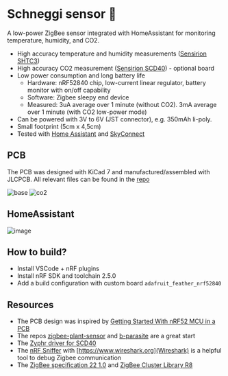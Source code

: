# Schneggi sensor 🐌
A low-power ZigBee sensor integrated with HomeAssistant for monitoring temperature, humidity, and CO2.

- High accuracy temperature and humidity measurements ([Sensirion SHTC3](https://www.sensirion.com/products/catalog/SHTC3/))
- High accuracy CO2 measurement ([Sensirion SCD40](https://sensirion.com/products/catalog/SCD40)) - optional board
- Low power consumption and long battery life
  - Hardware: nRF52840 chip, low-current linear regulator, battery monitor with on/off capability 
  - Software: Zigbee sleepy end device
  - Measured: 3uA average over 1 minute (without CO2). 3mA average over 1 minute (with CO2 low-power mode)
- Can be powered with 3V to 6V (JST connector), e.g. 350mAh li-poly.
- Small footprint (5cm x 4,5cm)
- Tested with [Home Assistant](https://www.home-assistant.io/) and [SkyConnect](https://www.home-assistant.io/skyconnect/)

## PCB
The PCB was designed with KiCad 7 and manufactured/assembled with JLCPCB. All relevant files can be found in the [repo](hardware)

![base](https://github.com/user-attachments/assets/ae48fca6-d7ca-4260-b0ca-0d7fdca1a1e8)
![co2](https://github.com/user-attachments/assets/a420414e-1857-45f5-8971-0bba9cf12d0e)

## HomeAssistant

![image](https://github.com/user-attachments/assets/fe9de769-8348-4b40-8632-f8fcfae44b9a)

## How to build?
- Install VSCode + nRF plugins
- Install nRF SDK and toolchain 2.5.0
- Add a build configuration with custom board `adafruit_feather_nrf52840`

## Resources
- The PCB design was inspired by [Getting Started With nRF52 MCU in a PCB](https://resources.altium.com/p/getting-started-nrf52-mcu-pcb#getting-started-schematics)
- The repos [zigbee-plant-sensor](https://github.com/stanvn/zigbee-plant-sensor) and [b-parasite](https://github.com/rbaron/b-parasite) are a great start
- The [Zyphr driver for SCD40](https://github.com/nobodyguy/sensirion_zephyr_drivers) 
- The [nRF Sniffer](https://developer.nordicsemi.com/nRF_Connect_SDK/doc/latest/nrf/protocols/zigbee/tools.html) with [https://www.wireshark.org](Wireshark) is a helpful tool to debug Zigbee communication
- The [ZigBee specification 22 1.0](https://csa-iot.org/wp-content/uploads/2022/01/docs-05-3474-22-0csg-zigbee-specification-1.pdf) and [ZigBee Cluster Library R8](https://zigbeealliance.org/wp-content/uploads/2021/10/07-5123-08-Zigbee-Cluster-Library.pdf)
